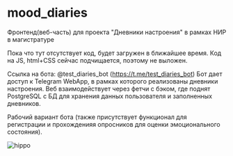# mood_diaries
Фронтенд(веб-часть) для проекта "Дневники настроения" в рамках НИР в магистратуре

Пока что тут отсутствует код, будет загружен в ближайшее время. Код на JS, html+CSS сейчас подчищается, поэтому не выложен.

Ссылка на бота: @test_diaries_bot (https://t.me/test_diaries_bot)
Бот дает доступ к Telegram WebApp, в рамках которого реализованы дневники настроения.
Веб взаимодействует через фетчи с бэком, где поднят PostgreSQL с БД для хранения данных пользователя и заполненных дневников.


Рабочий вариант бота (также присутствует функционал для регистрации и прохожденияя опросников для оценки эмоционального состояния).

![hippo](https://media2.giphy.com/media/v1.Y2lkPTc5MGI3NjExd3Yzdm42NjY4M29zbHBhbzVnZ3BqZmJqYW92eDgxaWFxbDFqdG5udiZlcD12MV9pbnRlcm5hbF9naWZfYnlfaWQmY3Q9Zw/wZ8MrYeGYU68wJYTGO/giphy.gif)

